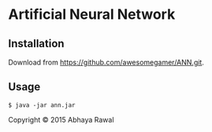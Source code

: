 # Artificial Neural Network

## Installation

Download from https://github.com/awesomegamer/ANN.git.

## Usage
    
    $ java -jar ann.jar

Copyright © 2015 Abhaya Rawal
